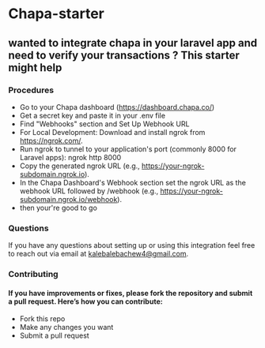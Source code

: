 # Chapa-starter
## wanted to integrate chapa in your laravel app and need to verify your transactions ? This starter might help

### Procedures

- Go to your Chapa dashboard (https://dashboard.chapa.co/)
- Get a secret key and paste it in your .env file
- Find "Webhooks" section and Set Up Webhook URL
- For Local Development: Download and install ngrok from https://ngrok.com/.
- Run ngrok to tunnel to your application's port (commonly 8000 for Laravel apps): ngrok http 8000
- Copy the generated ngrok URL (e.g., https://your-ngrok-subdomain.ngrok.io).
- In the Chapa Dashboard's Webhook section set the ngrok URL as the webhook URL followed by /webhook (e.g., https://your-ngrok-subdomain.ngrok.io/webhook).
- then your're good to go 
### Questions
If you have any questions about setting up or using this integration feel free to reach out via email at kalebalebachew4@gmail.com.
### Contributing
#### If you have improvements or fixes, please fork the repository and submit a pull request. Here’s how you can contribute:
- Fork this repo
- Make any changes you want
- Submit a pull request 

